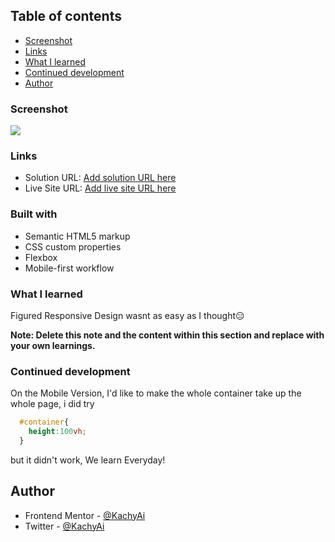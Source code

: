 ## Table of contents

  - [Screenshot](#screenshot)
  - [Links](#links)
  - [What I learned](#what-i-learned)
  - [Continued development](#continued-development)
- [Author](#author)

### Screenshot

![](./screenshot.jpg)

### Links

- Solution URL: [Add solution URL here](https://your-solution-url.com)
- Live Site URL: [Add live site URL here](https://your-live-site-url.com)

### Built with

- Semantic HTML5 markup
- CSS custom properties
- Flexbox
- Mobile-first workflow

### What I learned

Figured Responsive Design wasnt as easy as I thought😑

**Note: Delete this note and the content within this section and replace with your own learnings.**

### Continued development

On the Mobile Version, I'd like to make the whole container take up the whole page, i did try
```css
  #container{
    height:100vh;
  }
```
but it didn't work, We learn Everyday!

## Author

- Frontend Mentor - [@KachyAi](https://www.frontendmentor.io/profile/@KachyAi)
- Twitter - [@KachyAi](https://www.twitter.com/@KachyAi)

